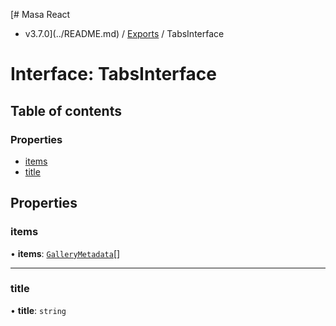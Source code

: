 [# Masa React

- v3.7.0](../README.md) / [Exports](../modules.md) / TabsInterface

# Interface: TabsInterface

## Table of contents

### Properties

- [items](TabsInterface.md#items)
- [title](TabsInterface.md#title)

## Properties

### items

• **items**: [`GalleryMetadata`](GalleryMetadata.md)[]

---

### title

• **title**: `string`
